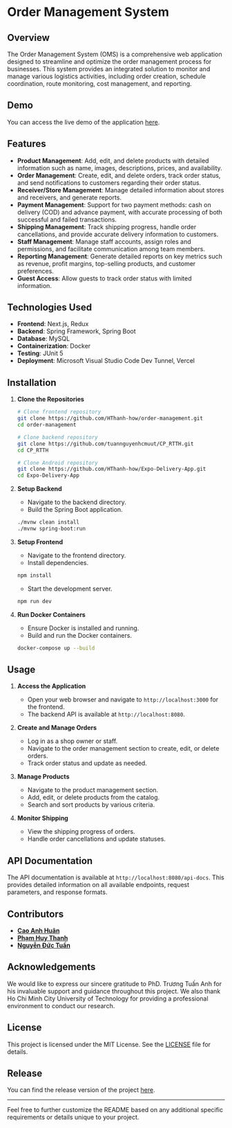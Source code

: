 # Order Management System

## Overview

The Order Management System (OMS) is a comprehensive web application designed to streamline and optimize the order management process for businesses. This system provides an integrated solution to monitor and manage various logistics activities, including order creation, schedule coordination, route monitoring, cost management, and reporting.

## Demo

You can access the live demo of the application [here](https://orlist.vercel.app).

## Features

- **Product Management**: Add, edit, and delete products with detailed information such as name, images, descriptions, prices, and availability.
- **Order Management**: Create, edit, and delete orders, track order status, and send notifications to customers regarding their order status.
- **Receiver/Store Management**: Manage detailed information about stores and receivers, and generate reports.
- **Payment Management**: Support for two payment methods: cash on delivery (COD) and advance payment, with accurate processing of both successful and failed transactions.
- **Shipping Management**: Track shipping progress, handle order cancellations, and provide accurate delivery information to customers.
- **Staff Management**: Manage staff accounts, assign roles and permissions, and facilitate communication among team members.
- **Reporting Management**: Generate detailed reports on key metrics such as revenue, profit margins, top-selling products, and customer preferences.
- **Guest Access**: Allow guests to track order status with limited information.

## Technologies Used

- **Frontend**: Next.js, Redux
- **Backend**: Spring Framework, Spring Boot
- **Database**: MySQL
- **Containerization**: Docker
- **Testing**: JUnit 5
- **Deployment**: Microsoft Visual Studio Code Dev Tunnel, Vercel

## Installation

1. **Clone the Repositories**
   ```bash
   # Clone frontend repository
   git clone https://github.com/HThanh-how/order-management.git
   cd order-management

   # Clone backend repository
   git clone https://github.com/tuannguyenhcmuut/CP_RTTH.git
   cd CP_RTTH

   # Clone Android repository
   git clone https://github.com/HThanh-how/Expo-Delivery-App.git
   cd Expo-Delivery-App
   ```

2. **Setup Backend**
   - Navigate to the backend directory.
   - Build the Spring Boot application.
   ```bash
   ./mvnw clean install
   ./mvnw spring-boot:run
   ```

3. **Setup Frontend**
   - Navigate to the frontend directory.
   - Install dependencies.
   ```bash
   npm install
   ```
   - Start the development server.
   ```bash
   npm run dev
   ```

4. **Run Docker Containers**
   - Ensure Docker is installed and running.
   - Build and run the Docker containers.
   ```bash
   docker-compose up --build
   ```

## Usage

1. **Access the Application**
   - Open your web browser and navigate to `http://localhost:3000` for the frontend.
   - The backend API is available at `http://localhost:8080`.

2. **Create and Manage Orders**
   - Log in as a shop owner or staff.
   - Navigate to the order management section to create, edit, or delete orders.
   - Track order status and update as needed.

3. **Manage Products**
   - Navigate to the product management section.
   - Add, edit, or delete products from the catalog.
   - Search and sort products by various criteria.

4. **Monitor Shipping**
   - View the shipping progress of orders.
   - Handle order cancellations and update statuses.

## API Documentation

The API documentation is available at `http://localhost:8080/api-docs`. This provides detailed information on all available endpoints, request parameters, and response formats.

## Contributors

- [**Cao Anh Huân**](https://github.com/ah2909)
- [**Phạm Huy Thanh**](https://github.com/HThanh-how/)
- [**Nguyễn Đức Tuấn**](https://github.com/ndtuanftd)

## Acknowledgements

We would like to express our sincere gratitude to PhD. Trương Tuấn Anh for his invaluable support and guidance throughout this project. We also thank Ho Chi Minh City University of Technology for providing a professional environment to conduct our research.

## License

This project is licensed under the MIT License. See the [LICENSE](LICENSE) file for details.

## Release

You can find the release version of the project [here](https://github.com/HThanh-how/order-management/releases).

---

Feel free to further customize the README based on any additional specific requirements or details unique to your project.
